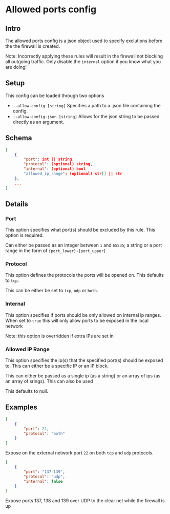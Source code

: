 # Allowed ports config

## Intro
The allowed ports config is a json object used to specify exclutions before the the firewall is created.

Note: Incorrectly applying these rules will result in the firewall not blocking all outgoing traffic. Only disable the `internal` option if you know what you are doing!
## Setup
This config can be loaded through two options

- `--allow-config [string]` Specifies a path to a .json file containing the config.
- `--allow-config-json [string]` Allows for the json string to be passed directly as an argument.

## Schema
```json
[
    {
        "port": int || string,
        "protocol": (optional) string,
        "internal": (optional) bool
        "allowed_ip_range": (optional) str[] || str
    },
    ...
]
```

## Details

### Port
This option specifies what port(s) should be excluded by this rule. This option is required.

Can either be passed as an integer between `1` and `65535`; a string or a port range in the form of `{port_lower}-{port_upper}`

### Protocol
This option defines the protocols the ports will be opened on. This defaults to `tcp`.

This can be either be set to `tcp`, `udp` or `both`.

### Internal
This option specifies if ports should be only allowed on internal ip ranges. When set to `true` this will only allow ports to be exposed in the local network

Note: this option is overridden if extra IPs are set in

### Allowed IP Range
This option specifies the ip(s) that the specified port(s) should be exposed to. This can either be a specific IP or an IP block.

This can either be passed as a single ip (as a string) or an array of ips (as an array of srings). This can also be used 

This defaults to null.

## Examples
```json
[
    {
        "port": 22,
        "protocol": "both"
    }
]
```
Expose on the external network port `22` on both `tcp` and `udp` protocols.

```json
[
    {
        "port": "137-139",
        "protocol": "udp",
        "internal": false
    }
]
```
Expose ports 137, 138 and 139 over UDP to the clear net while the firewall is up
